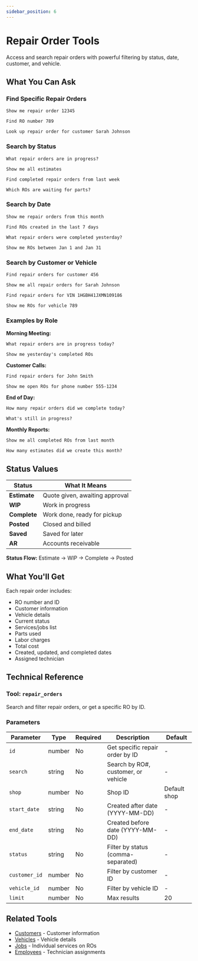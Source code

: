 ```yaml
---
sidebar_position: 6
---
```


# Repair Order Tools

Access and search repair orders with powerful filtering by status, date, customer, and vehicle.

## What You Can Ask

### Find Specific Repair Orders

```
Show me repair order 12345
```

```
Find RO number 789
```

```
Look up repair order for customer Sarah Johnson
```

### Search by Status

```
What repair orders are in progress?
```

```
Show me all estimates
```

```
Find completed repair orders from last week
```

```
Which ROs are waiting for parts?
```

### Search by Date

```
Show me repair orders from this month
```

```
Find ROs created in the last 7 days
```

```
What repair orders were completed yesterday?
```

```
Show me ROs between Jan 1 and Jan 31
```

### Search by Customer or Vehicle

```
Find repair orders for customer 456
```

```
Show me all repair orders for Sarah Johnson
```

```
Find repair orders for VIN 1HGBH41JXMN109186
```

```
Show me ROs for vehicle 789
```

### Examples by Role

**Morning Meeting:**
```
What repair orders are in progress today?
```

```
Show me yesterday's completed ROs
```

**Customer Calls:**
```
Find repair orders for John Smith
```

```
Show me open ROs for phone number 555-1234
```

**End of Day:**
```
How many repair orders did we complete today?
```

```
What's still in progress?
```

**Monthly Reports:**
```
Show me all completed ROs from last month
```

```
How many estimates did we create this month?
```

## Status Values

| Status | What It Means |
|--------|---------------|
| **Estimate** | Quote given, awaiting approval |
| **WIP** | Work in progress |
| **Complete** | Work done, ready for pickup |
| **Posted** | Closed and billed |
| **Saved** | Saved for later |
| **AR** | Accounts receivable |

**Status Flow:** Estimate → WIP → Complete → Posted

## What You'll Get

Each repair order includes:
- RO number and ID
- Customer information
- Vehicle details
- Current status
- Services/jobs list
- Parts used
- Labor charges
- Total cost
- Created, updated, and completed dates
- Assigned technician

## Technical Reference

### Tool: `repair_orders`

Search and filter repair orders, or get a specific RO by ID.

### Parameters

| Parameter | Type | Required | Description | Default |
|-----------|------|----------|-------------|---------|
| `id` | number | No | Get specific repair order by ID | - |
| `search` | string | No | Search by RO#, customer, or vehicle | - |
| `shop` | number | No | Shop ID | Default shop |
| `start_date` | string | No | Created after date (YYYY-MM-DD) | - |
| `end_date` | string | No | Created before date (YYYY-MM-DD) | - |
| `status` | string | No | Filter by status (comma-separated) | - |
| `customer_id` | number | No | Filter by customer ID | - |
| `vehicle_id` | number | No | Filter by vehicle ID | - |
| `limit` | number | No | Max results | 20 |

## Related Tools

- [Customers](./customers.md) - Customer information
- [Vehicles](./vehicles.md) - Vehicle details
- [Jobs](./jobs.md) - Individual services on ROs
- [Employees](./employees.md) - Technician assignments
